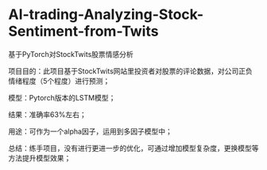 # AI-trading-Analyzing-Stock-Sentiment-from-Twits
基于PyTorch对StockTwits股票情感分析

项目目的：此项目基于StockTwits网站里投资者对股票的评论数据，对公司正负情绪程度（5个程度）进行预测；

模型：Pytorch版本的LSTM模型；

结果：准确率63%左右；

用途：可作为一个alpha因子，运用到多因子模型中；

总结：练手项目，没有进行更进一步的优化，可通过增加模型复杂度，更换模型等方法提升模型效果；
